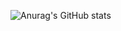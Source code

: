 ![Anurag's GitHub stats](https://github-readme-stats.vercel.app/api?username=KDYoung12&show_icons=true&theme=dark)
